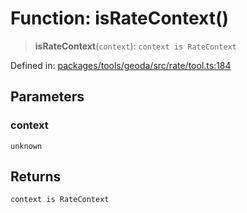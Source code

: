 # Function: isRateContext()

> **isRateContext**(`context`): `context is RateContext`

Defined in: [packages/tools/geoda/src/rate/tool.ts:184](https://github.com/GeoDaCenter/openassistant/blob/bc4037be52d89829440fcc4aaa1010be73719d16/packages/tools/geoda/src/rate/tool.ts#L184)

## Parameters

### context

`unknown`

## Returns

`context is RateContext`
